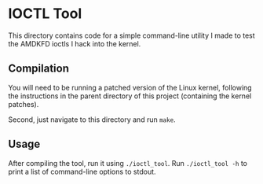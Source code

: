 IOCTL Tool
==========

This directory contains code for a simple command-line utility I made to test
the AMDKFD ioctls I hack into the kernel.


Compilation
-----------

You will need to be running a patched version of the Linux kernel, following
the instructions in the parent directory of this project (containing the kernel
patches).

Second, just navigate to this directory and run `make`.


Usage
-----

After compiling the tool, run it using `./ioctl_tool`. Run `./ioctl_tool -h`
to print a list of command-line options to stdout.

